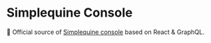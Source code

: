 # Simplequine Console

🚀  Official source of [Simplequine console](https://simplequine.rtowarek.com/) based on React & GraphQL.
